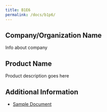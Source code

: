 ```yaml
---
title: B1E6
permalink: /docs/b1p6/
---
```


## Company/Organization Name
Info about company

## Product Name
Product description goes here

## Additional Information
 - [Sample Document](../monday/breakout1/documents/b1p1d1.pdf)